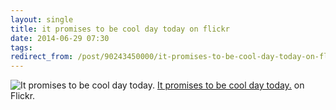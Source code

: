 ```yaml
---
layout: single
title: it promises to be cool day today on flickr
date: 2014-06-29 07:30
tags:
redirect_from: /post/90243450000/it-promises-to-be-cool-day-today-on-flickr
---
```

![It promises to be cool day today.](https://64.media.tumblr.com/620534e89e6912c1923218491ca7916a/tumblr_n7xhbjPi8U1szvcjuo1_500.jpg)
[It promises to be cool day today.](https://www.flickr.com/photos/rhwood/14346291097/) on Flickr.
